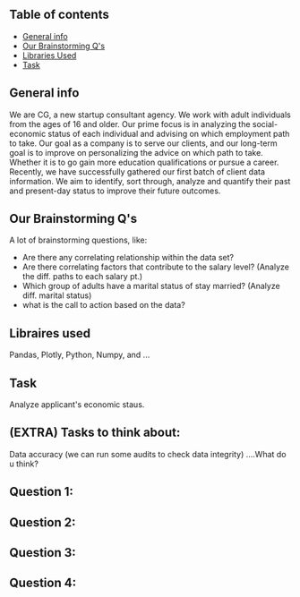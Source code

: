 ## Table of contents
* [General info](#general-info)
* [Our Brainstorming Q's](#Our-Brainstorming-Q's)
* [Libraries Used](#Libraries-used)
* [Task](#Task)

## General info
We are CG, a new startup consultant agency. We work with adult individuals from the ages of 16 and older. Our prime focus is in analyzing the social-economic status of each individual and advising on which employment path to take. Our goal as a company is to serve our clients, and our long-term goal is to improve on personalizing the advice on which path to take. Whether it is to go gain more education qualifications or pursue a career. 
Recently, we have successfully gathered our first batch of client data information.  We aim to identify, sort through, analyze and quantify their past and present-day status to improve their future outcomes.

## Our Brainstorming Q's
A lot of brainstorming questions, like:
* Are there any correlating relationship within the data set?
* Are there correlating factors that contribute to the salary level?
      (Analyze the diff. paths to each salary pt.)
* Which group of adults have a marital status of stay married?
      (Analyze diff. marital status)
* what is the call to action based on the data?

## Libraires used
Pandas, Plotly, Python, Numpy, and ...

## Task
Analyze applicant's economic staus.

## (EXTRA) Tasks to think about:
   Data accuracy (we can run some audits to check data integrity) ....What do u think?

## Question 1:

## Question 2:

## Question 3:

## Question 4:


